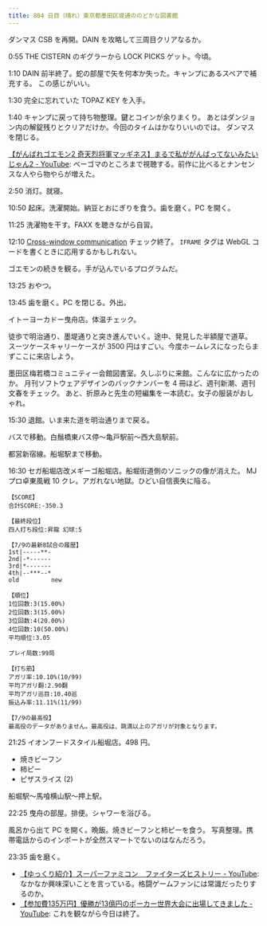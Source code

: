 ```yaml
---
title: 804 日目（晴れ）東京都墨田区堤通ののどかな図書館
---
```


ダンマス CSB を再開。DAIN を攻略して三周目クリアなるか。

0:55 THE CISTERN のギグラーから LOCK PICKS ゲット。今頃。

1:10 DAIN 前半終了。蛇の部屋で矢を何本か失った。キャンプにあるスペアで補充する。
この感じがいい。

1:30 完全に忘れていた TOPAZ KEY を入手。

1:40 キャンプに戻って持ち物整理。鍵とコインが余りまくり。
あとはダンジョン内の解錠残りとクリアだけか。今回のタイムはかなりいいのでは。
ダンマスを閉じる。

[【がんばれゴエモン2 奇天烈将軍マッギネス】まるで私ががんばってないみたいじゃん2 - YouTube](https://www.youtube.com/watch?v=6WbH8k0g9lc):
ベーゴマのところまで視聴する。前作に比べるとナンセンスな人やら物やらが増えた。

2:50 消灯。就寝。

10:50 起床。洗濯開始。納豆とおにぎりを食う。歯を磨く。PC を開く。

11:25 洗濯物を干す。FAXX を聴きながら自習。

12:10 [Cross-window communication](https://javascript.info/cross-window-communication) チェック終了。
`IFRAME` タグは WebGL コードを書くときに応用するかもしれない。

ゴエモンの続きを観る。手が込んでいるプログラムだ。

13:25 おやつ。

13:45 歯を磨く。PC を閉じる。外出。

イトーヨーカドー曳舟店。体温チェック。

徒歩で明治通り、墨堤通りと突き進んでいく。途中、発見した半額屋で道草。
スーツケースキャリーケースが 3500 円はすごい。今度ホームレスになったらまずここに来店しよう。

墨田区梅若橋コミュニティー会館図書室。久しぶりに来館。こんなに広かったのか。
月刊ソフトウェアデザインのバックナンバーを 4 冊ほど、週刊新潮、週刊文春をチェック。
あと、折原みと先生の短編集を一本読む。女子の服装がおしゃれ。

15:30 退館。いま来た道を明治通りまで戻る。

バスで移動。白鬚橋東バス停～亀戸駅前～西大島駅前。

都営新宿線。船堀駅まで移動。

16:30 セガ船堀店改メギーゴ船堀店。船堀街道側のソニックの像が消えた。
MJ プロ卓東風戦 10 クレ。アガれない地獄。ひどい自信喪失に陥る。

```text
【SCORE】
合計SCORE:-350.3

【最終段位】
四人打ち段位:昇龍 幻球:5

【7/9の最新8試合の履歴】
1st|-----**-
2nd|-*------
3rd|*-------
4th|--***--*
old         new

【順位】
1位回数:3(15.00%)
2位回数:3(15.00%)
3位回数:4(20.00%)
4位回数:10(50.00%)
平均順位:3.05

プレイ局数:99局

【打ち筋】
アガリ率:10.10%(10/99)
平均アガリ翻:2.90翻
平均アガリ巡目:10.40巡
振込み率:11.11%(11/99)

【7/9の最高役】
最高役のデータがありません。最高役は、跳満以上のアガリが対象となります。
```

21:25 イオンフードスタイル船堀店。498 円。

* 焼きビーフン
* 柿ピー
* ピザスライス (2)

船堀駅～馬喰横山駅～押上駅。

22:25 曳舟の部屋。排便。シャワーを浴びる。

風呂から出て PC を開く。晩飯。焼きビーフンと柿ピーを食う。
写真整理。携帯電話からのインポートが全然スマートでないのはなんだろう。

23:35 歯を磨く。

* [【ゆっくり紹介】スーパーファミコン　ファイターズヒストリー - YouTube](https://www.youtube.com/watch?v=KYsVTZJxZHY):
  なかなか興味深いことを言っている。格闘ゲームファンには常識だったりするのか。
* [【参加費135万円】優勝が13億円のポーカー世界大会に出場してきました - YouTube](https://www.youtube.com/watch?v=yRQvPFxvUJQ):
  これを観ながら今日は終了。
